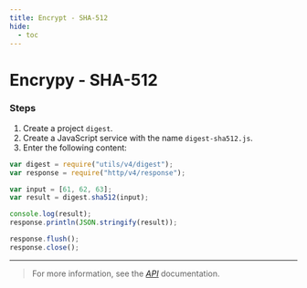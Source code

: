```yaml
---
title: Encrypt - SHA-512
hide:
  - toc
---
```


# Encrypy - SHA-512

### Steps

1. Create a project `digest`.
2. Create a JavaScript service with the name `digest-sha512.js`.
3. Enter the following content:

```javascript
var digest = require("utils/v4/digest");
var response = require("http/v4/response");

var input = [61, 62, 63];
var result = digest.sha512(input);

console.log(result);
response.println(JSON.stringify(result));

response.flush();
response.close();
```

---

> For more information, see the _[API](../../api/)_ documentation.
